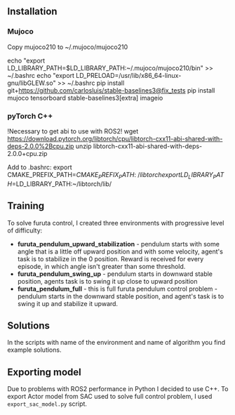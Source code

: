 
## Installation
### Mujoco
Copy mujoco210 to ~/.mujoco/mujoco210

echo "export LD_LIBRARY_PATH=$LD_LIBRARY_PATH:~/.mujoco/mujoco210/bin" >> ~/.bashrc
echo "export LD_PRELOAD=/usr/lib/x86_64-linux-gnu/libGLEW.so" >> ~/.bashrc
pip install git+https://github.com/carlosluis/stable-baselines3@fix_tests
pip install mujoco tensorboard stable-baselines3[extra] imageio

### pyTorch C++

!Necessary to get abi to use with ROS2!
wget https://download.pytorch.org/libtorch/cpu/libtorch-cxx11-abi-shared-with-deps-2.0.0%2Bcpu.zip
unzip libtorch-cxx11-abi-shared-with-deps-2.0.0+cpu.zip

Add to .bashrc:
export CMAKE_PREFIX_PATH=$CMAKE_PREFIX_PATH:~/libtorch
export LD_LIBRARY_PATH=$LD_LIBRARY_PATH:~/libtorch/lib/

## Training

To solve furuta control, I created three environments with progressive level of difficulty:
 * **furuta_pendulum_upward_stabilization** - pendulum starts with some angle that is a little off upward position and with some velocity, agent's task is to stabilize in the 0 position. Reward is received for every episode, in which angle isn't greater than some threshold.
 * **furuta_pendulum_swing_up** - pendulum starts in downward stable position, agents task is to swing it up close to upward position
 * **furuta_pendulum_full** - this is full furuta pendulum control problem - pendulum starts in the downward stable position, and agent's task is to swing it up and stabilize it upward.

## Solutions

In the scripts with name of the environment and name of algorithm you find example solutions.
## Exporting model

Due to problems with ROS2 performance in Python I decided to use C++. To export Actor model from SAC used to solve full control problem, I used `export_sac_model.py` script.